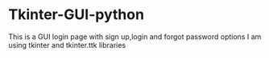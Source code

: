 # Tkinter-GUI-python
This is a GUI login page with sign up,login and forgot password options
I am using tkinter and tkinter.ttk libraries
